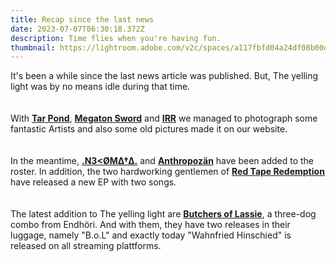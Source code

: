 ```yaml
---
title: Recap since the last news
date: 2023-07-07T06:30:18.372Z
description: Time flies when you're having fun.
thumbnail: https://lightroom.adobe.com/v2c/spaces/a117fbfd04a24df08b00dc7343422215/assets/35b6b83a8e02485581cbfffe96aaba14/revisions/5709389f9dce48eba2d90d84174beb52/renditions/41842da3828d193f968e931f770bf83c
---
```

It's been a while since the last news article was published. But, The yelling light was by no means idle during that time.\
\
\
With **[**Tar Pond**](https://www.theyellinglight.ch/photography/tar-pond/)**, **[Megaton Sword](https://www.theyellinglight.ch/photography/megaton-sword/)** and **[IRR](https://www.theyellinglight.ch/photography/irr/)** we managed to photograph some fantastic Artists and also some old pictures made it on our website.\
\
\
In the meantime, **[.N3<ØMΔ†Δ.](https://www.theyellinglight.ch/artists/n3-%C3%B8m%CE%B4%E2%80%A0%CE%B4/)** and **[Anthropozän](https://www.theyellinglight.ch/artists/anthropoz%C3%A4n/)** have been added to the roster. In addition, the two hardworking gentlemen of **[Red Tape Redemption](https://www.theyellinglight.ch/artists/red-tape-redemption/)** have released a new EP with two songs.\
\
\
The latest addition to The yelling light are **[Butchers of Lassie](https://www.theyellinglight.ch/artists/butchers-of-lassie/)**, a three-dog combo from Endhöri. And with them, they have two releases in their luggage, namely "B.o.L" and exactly today "Wahnfried Hinschied" is released on all streaming plattforms.